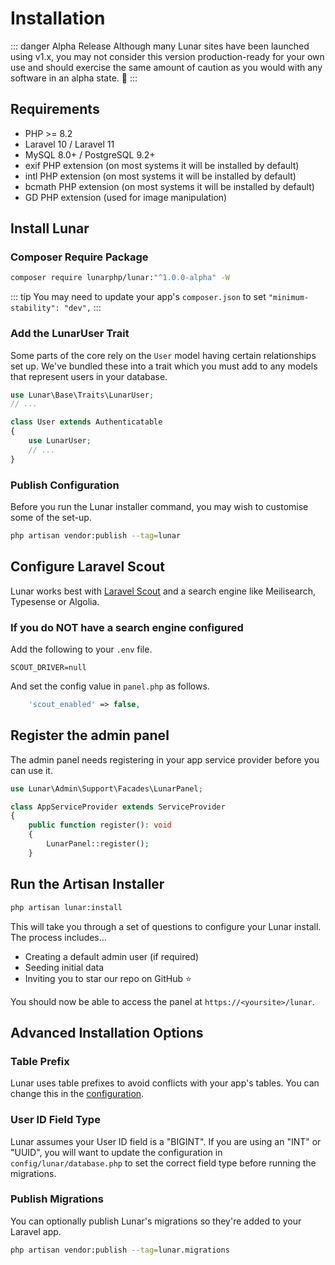 # Installation

::: danger Alpha Release
Although many Lunar sites have been launched using v1.x, you may not consider this version production-ready for your own
use and should exercise the same amount of caution as you would with any software in an alpha state. 🚀
:::

## Requirements

- PHP >= 8.2
- Laravel 10 / Laravel 11
- MySQL 8.0+ / PostgreSQL 9.2+
- exif PHP extension (on most systems it will be installed by default)
- intl PHP extension (on most systems it will be installed by default)
- bcmath PHP extension (on most systems it will be installed by default)
- GD PHP extension (used for image manipulation)

## Install Lunar

### Composer Require Package

```sh
composer require lunarphp/lunar:"^1.0.0-alpha" -W
```

::: tip
You may need to update your app's `composer.json` to set `"minimum-stability": "dev",`
:::

### Add the LunarUser Trait

Some parts of the core rely on the `User` model having certain relationships set up. We've bundled these into a trait which you must add to any models that represent users in your database.

```php
use Lunar\Base\Traits\LunarUser;
// ...

class User extends Authenticatable
{
    use LunarUser;
    // ...
}
```

### Publish Configuration
Before you run the Lunar installer command, you may wish to customise some of the set-up.


```sh
php artisan vendor:publish --tag=lunar
```

## Configure Laravel Scout
Lunar works best with [Laravel Scout](https://laravel.com/docs/master/scout) and a search engine like Meilisearch, Typesense or Algolia.

### If you do NOT have a search engine configured
Add the following to your `.env` file.
```
SCOUT_DRIVER=null
```
And set the config value in `panel.php` as follows.
```php
    'scout_enabled' => false,
```


## Register the admin panel

The admin panel needs registering in your app service provider before you can use it.

```php
use Lunar\Admin\Support\Facades\LunarPanel;

class AppServiceProvider extends ServiceProvider
{
    public function register(): void
    {
        LunarPanel::register();
    }
```

## Run the Artisan Installer

```sh
php artisan lunar:install
```

This will take you through a set of questions to configure your Lunar install. The process includes...

- Creating a default admin user (if required)
- Seeding initial data
- Inviting you to star our repo on GitHub ⭐

You should now be able to access the panel at `https://<yoursite>/lunar`.

## Advanced Installation Options

### Table Prefix

Lunar uses table prefixes to avoid conflicts with your app's tables. You can change this in the [configuration](/core/configuration.html).

### User ID Field Type

Lunar assumes your User ID field is a "BIGINT". If you are using an "INT" or "UUID", you will want to update the configuration in `config/lunar/database.php` to set the correct field type before running the migrations.

### Publish Migrations

You can optionally publish Lunar's migrations so they're added to your Laravel app.

```sh
php artisan vendor:publish --tag=lunar.migrations
```
